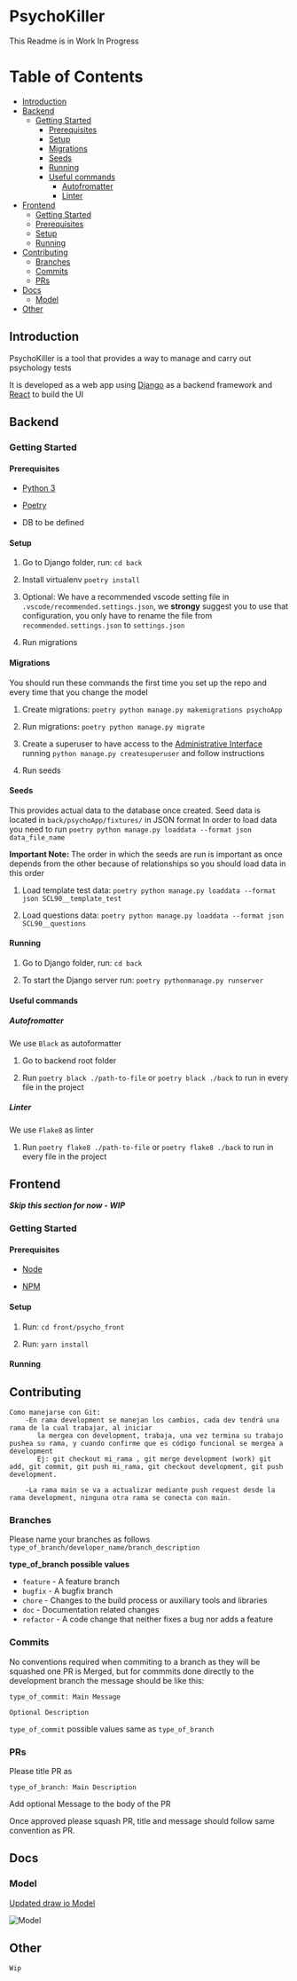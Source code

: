 # PsychoKiller

This Readme is in Work In Progress

# Table of Contents

- [Introduction](#introduction)
- [Backend](#backend)
  - [Getting Started](#getting-started)
    - [Prerequisites](#prerequisites)
    - [Setup](#setup)
    - [Migrations](#migrations)
    - [Seeds](#seeds)
    - [Running](#running)
    - [Useful commands](#useful-commands)
      - [Autofromatter](#autofromatter)
      - [Linter](#linter)
- [Frontend](#frontend)
  - [Getting Started](#getting-started)
  - [Prerequisites](#prerequisites)
  - [Setup](#setup)
  - [Running](#running)
- [Contributing](#contributing)
  - [Branches](#branches)
  - [Commits](#commits)
  - [PRs](#prs)
- [Docs](#docs)
  - [Model](#model)
- [Other](#other)

## Introduction

PsychoKiller is a tool that provides a way to manage and carry out psychology tests

It is developed as a web app using [Django](https://www.djangoproject.com/) as a backend framework and [React](https://reactjs.org/) to build the UI

## Backend

### Getting Started

#### Prerequisites

- [Python 3](https://www.python.org/)

- [Poetry](https://python-poetry.org/)

- DB to be defined

#### Setup

1. Go to Django folder, run: `cd back`

2. Install virtualenv `poetry install `

3. Optional: We have a recommended vscode setting file in `.vscode/recommended.settings.json`, we **strongy** suggest you to use that configuration, you only have to rename the file from `recommended.settings.json` to `settings.json`

4. Run migrations

#### Migrations

You should run these commands the first time you set up the repo and every time that you change the model

1. Create migrations: `poetry python manage.py makemigrations psychoApp`

2. Run migrations: `poetry python manage.py migrate`

3. Create a superuser to have access to the [Administrative Interface](https://docs.djangoproject.com/en/3.1/ref/contrib/admin/) running `python manage.py createsuperuser` and follow instructions

4. Run seeds

#### Seeds

This provides actual data to the database once created. Seed data is located in `back/psychoApp/fixtures/` in JSON format
In order to load data you need to run `poetry python manage.py loaddata --format json data_file_name`

**Important Note:** The order in which the seeds are run is important as once depends from the other because of relationships so you should load data in this order

1. Load template test data: `poetry python manage.py loaddata --format json SCL90__template_test`

2. Load questions data: `poetry python manage.py loaddata --format json SCL90__questions`

#### Running

1. Go to Django folder, run: `cd back`

2. To start the Django server run: `poetry pythonmanage.py runserver`

#### Useful commands

##### Autofromatter

We use `Black` as autoformatter

1. Go to backend root folder

2. Run `poetry black ./path-to-file` or `poetry black ./back` to run in every file in the project

##### Linter

We use `Flake8` as linter

1. Run `poetry flake8 ./path-to-file` or `poetry flake8 ./back` to run in every file in the project

## Frontend

**_Skip this section for now - WIP_**

### Getting Started

#### Prerequisites

- [Node](https://nodejs.org)

- [NPM](https://www.npmjs.com/)

#### Setup

1. Run: `cd front/psycho_front`

2. Run: `yarn install`

#### Running

## Contributing

```
Como manejarse con Git:
    -En rama development se manejan los cambios, cada dev tendrá una rama de la cual trabajar, al iniciar
       la mergea con development, trabaja, una vez termina su trabajo pushea su rama, y cuando confirme que es código funcional se mergea a development
       Ej: git checkout mi_rama , git merge development (work) git add, git commit, git push mi_rama, git checkout development, git push development.

    -La rama main se va a actualizar mediante push request desde la rama development, ninguna otra rama se conecta con main.
```

### Branches

Please name your branches as follows `type_of_branch/developer_name/branch_description`

**type_of_branch possible values**

- `feature` - A feature branch
- `bugfix` - A bugfix branch
- `chore` - Changes to the build process or auxiliary tools and libraries
- `doc` - Documentation related changes
- `refactor` - A code change that neither fixes a bug nor adds a feature

### Commits

No conventions required when commiting to a branch as they will be squashed one PR is Merged, but for commmits done directly to the development branch the message should be like this:

```
type_of_commit: Main Message

Optional Description
```

`type_of_commit` possible values same as `type_of_branch`

### PRs

Please title PR as

`type_of_branch: Main Description`

Add optional Message to the body of the PR

Once approved please squash PR, title and message should follow same convention as PR.

## Docs

### Model

[Updated draw io Model](https://drive.google.com/file/d/10hqU88j-wviGUm4WkoZvQdNqPKNEO4dV/view?usp=sharing)

![Model](docs/ModeloDataBase_0_1.jpg)

## Other

```
Wip
```
